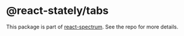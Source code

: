 # @react-stately/tabs

This package is part of [react-spectrum](https://gitlab.com/watheia/spectrum). See the repo for more details.
